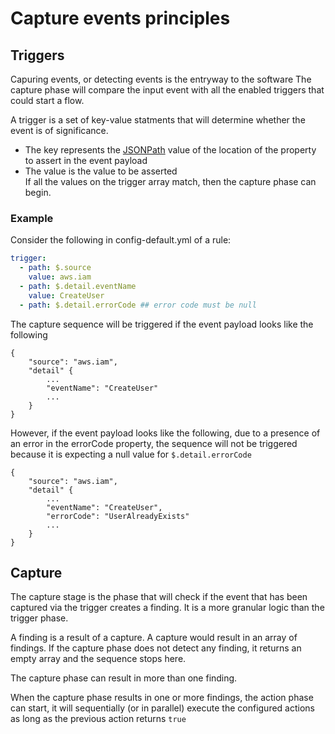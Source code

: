 # Capture events principles

## Triggers 

Capuring events, or detecting events is the entryway to the software
The capture phase will compare the input event with all the enabled triggers that could start a flow.

A trigger is a set of key-value statments that will determine whether the event is of significance. 
- The key represents the [JSONPath](https://www.toolsqa.com/rest-assured/jsonpath-and-query-json-using-jsonpath/)  value of the location of the property to assert in the event payload
- The value is the value to be asserted<br />
If all the values on the trigger array match, then the capture phase can begin.

### Example

Consider the following in config-default.yml of a rule:<br />

```yaml
trigger:
  - path: $.source
    value: aws.iam
  - path: $.detail.eventName
    value: CreateUser
  - path: $.detail.errorCode ## error code must be null
```
The capture sequence will be triggered if the event payload looks like the following
```
{
	"source": "aws.iam",
	"detail" {
		...
		"eventName": "CreateUser"
		...
	}
}
```
However, if the event payload looks like the following, due to a presence of an error in the errorCode property, the sequence will not be triggered because it is expecting a null value for `$.detail.errorCode`
```
{
	"source": "aws.iam",
	"detail" {
		...
		"eventName": "CreateUser",
		"errorCode": "UserAlreadyExists"
		...
	}
}
```

## Capture

The capture stage is the phase that will check if the event that has been captured via the trigger creates a finding. It is a more granular logic than the trigger phase.

A finding is a result of a capture. A capture would result in an array of findings. If the capture phase does not detect any finding, it returns an empty array and the sequence stops here.

The capture phase can result in more than one finding.

When the capture phase results in one or more findings, the action phase can start, it will sequentially (or in parallel) execute the configured actions as long as the previous action returns `true`


